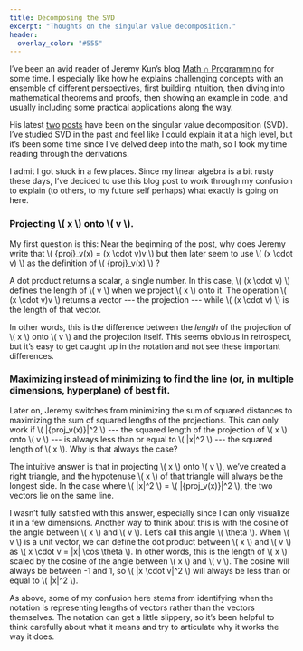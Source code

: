 ```yaml
---
title: Decomposing the SVD
excerpt: "Thoughts on the singular value decomposition."
header:
  overlay_color: "#555"
---
```


I’ve been an avid reader of Jeremy Kun’s blog [Math ∩ Programming](https://jeremykun.com/) for some time. I especially like how he explains challenging concepts with an ensemble of different perspectives, first building intuition, then diving into mathematical theorems and proofs, then showing an example in code, and usually including some practical applications along the way.

His latest [two](https://jeremykun.com/2016/04/18/singular-value-decomposition-part-1-perspectives-on-linear-algebra/) [posts](https://jeremykun.com/2016/05/16/singular-value-decomposition-part-2-theorem-proof-algorithm/) have been on the singular value decomposition (SVD). I’ve studied SVD in the past and feel like I could explain it at a high level, but it’s been some time since I’ve delved deep into the math, so I took my time reading through the derivations.

I admit I got stuck in a few places. Since my linear algebra is a bit rusty these days, I’ve decided to use this blog post to work through my confusion to explain (to others, to my future self perhaps) what exactly is going on here.

### Projecting \\( x \\) onto \\( v \\).

My first question is this: Near the beginning of the post, why does Jeremy write that \\( {proj}_v(x) = (x \cdot v)v \\) but then later seem to use \\( (x \cdot v) \\) as the definition of \\( {proj}_v(x) \\) ?

A dot product returns a scalar, a single number. In this case, \\( (x \cdot v) \\) defines the length of \\( v \\) when we project \\( x \\) onto it. The operation \\( (x \cdot v)v \\) returns a vector --- the projection --- while \\( (x \cdot v) \\) is the length of that vector.

In other words, this is the difference between the _length_ of the projection of \\( x \\) onto \\( v \\) and the projection itself. This seems obvious in retrospect, but it’s easy to get caught up in the notation and not see these important differences.

### Maximizing instead of minimizing to find the line (or, in multiple dimensions, hyperplane) of best fit.

Later on, Jeremy switches from minimizing the sum of squared distances to maximizing the sum of squared lengths of the projections. This can only work if \\( \|{proj_v(x)}\|^2 \\) --- the squared length of the projection of \\( x \\) onto \\( v \\) --- is always less than or equal to \\( \|x\|^2 \\) --- the squared length of \\( x \\). Why is that always the case?

The intuitive answer is that in projecting \\( x \\) onto \\( v \\), we’ve created a right triangle, and the hypotenuse \\( x \\) of that triangle will always be the longest side. In the case where \\( \|x\|^2 \\) = \\( \|{proj_v(x)}\|^2 \\), the two vectors lie on the same line.

I wasn’t fully satisfied with this answer, especially since I can only visualize it in a few dimensions. Another way to think about this is with the cosine of the angle between \\( x \\) and \\( v \\). Let’s call this angle \\( \theta \\). When \\( v \\) is a unit vector, we can define the dot product between \\( x \\) and \\( v \\) as \\( x \cdot v = \|x\| \cos \theta \\). In other words, this is the length of \\( x \\) scaled by the cosine of the angle between \\( x \\) and \\( v \\). The cosine will always be between -1 and 1, so \\( \|x \cdot v\|^2 \\) will always be less than or equal to \\( \|x\|^2 \\).

As above, some of my confusion here stems from identifying when the notation is representing lengths of vectors rather than the vectors themselves. The notation can get a little slippery, so it’s been helpful to think carefully about what it means and try to articulate why it works the way it does.
